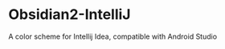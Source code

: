 Obsidian2-IntelliJ
==================

A color scheme for Intellij Idea, compatible with Android Studio
